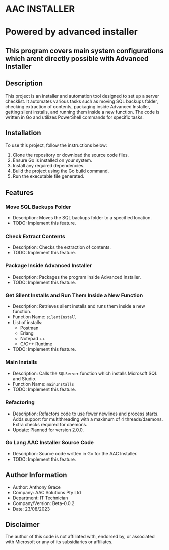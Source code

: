 # AAC INSTALLER
# Powered by advanced installer 

## This program covers main system configurations which arent directly possible with Advanced Installer 

## Description
This project is an installer and automation tool designed to set up a server checklist. It automates various tasks such as moving SQL backups folder, checking extraction of contents, packaging inside Advanced Installer, getting silent installs, and running them inside a new function. The code is written in Go and utilizes PowerShell commands for specific tasks.

## Installation
To use this project, follow the instructions below:

1. Clone the repository or download the source code files.
2. Ensure Go is installed on your system.
3. Install any required dependencies.
4. Build the project using the Go build command.
5. Run the executable file generated.

## Features

### Move SQL Backups Folder
- Description: Moves the SQL backups folder to a specified location.
- TODO: Implement this feature.

### Check Extract Contents
- Description: Checks the extraction of contents.
- TODO: Implement this feature.

### Package Inside Advanced Installer
- Description: Packages the program inside Advanced Installer.
- TODO: Implement this feature.

### Get Silent Installs and Run Them Inside a New Function
- Description: Retrieves silent installs and runs them inside a new function.
- Function Name: `silentInstall`
- List of installs:
  - Postman
  - Erlang
  - Notepad ++
  - C/C++ Runtime
- TODO: Implement this feature.

### Main Installs
- Description: Calls the `SQLServer` function which installs Microsoft SQL and Studio.
- Function Name: `mainInstalls`
- TODO: Implement this feature.

### Refactoring
- Description: Refactors code to use fewer newlines and process starts. Adds support for multithreading with a maximum of 4 threads/daemons. Extra checks required for daemons.
- Update: Planned for version 2.0.0.

### Go Lang AAC Installer Source Code
- Description: Source code written in Go for the AAC Installer.
- TODO: Implement this feature.

## Author Information
- Author: Anthony Grace
- Company: AAC Solutions Pty Ltd
- Department: IT Technician
- Company/Version: Beta-0.0.2
- Date: 23/08/2023

## Disclaimer
The author of this code is not affiliated with, endorsed by, or associated with Microsoft or any of its subsidiaries or affiliates.
